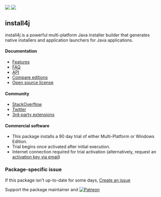 [![](https://img.shields.io/chocolatey/v/install4j?color=green&label=install4j)](https://chocolatey.org/packages/install4j) [![](https://img.shields.io/chocolatey/dt/install4j)](https://chocolatey.org/packages/install4j)

## install4j

install4j is a powerful multi-platform Java installer builder that generates native installers and application launchers for Java applications.

#### Documentation
* [Features](https://www.ej-technologies.com/products/install4j/features.html)
* [FAQ](https://www.ej-technologies.com/buy/install4j/faq.html)
* [API](https://www.ej-technologies.com/resources/install4j/help/api/index.html)
* [Compare editions](https://www.ej-technologies.com/products/install4j/editions.html)
* [Open source license](https://www.ej-technologies.com/buy/install4j/openSource/)

#### Community
* [StackOverflow](https://stackoverflow.com/questions/tagged/install4j)
* [Twitter](https://twitter.com/IngoKegel)
* [3rd-party extensions](https://www.ej-technologies.com/products/install4j/extensions.html)

#### Commercial software
* This package installs a 90 day trial of either Multi-Platform or Windows Edition.
* Trial begins once activated after initial execution.
* Internet connection required for trial activation (alternatively, request an [activation key via email](https://www.ej-technologies.com/download/install4j/trial))

### Package-specific issue
If this package isn't up-to-date for some days, [Create an issue](https://github.com/tunisiano187/Chocolatey-packages/issues/new/choose)

Support the package maintainer and [![Patreon](https://cdn.jsdelivr.net/gh/tunisiano187/Chocolatey-packages@d15c4e19c709e7148588d4523ffc6dd3cd3c7e5e/icons/patreon.png)](https://www.patreon.com/bePatron?u=39585820)
